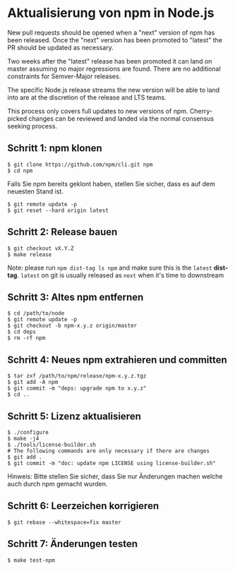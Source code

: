 # Aktualisierung von npm in Node.js

New pull requests should be opened when a "next" version of npm has been released. Once the "next" version has been promoted to "latest" the PR should be updated as necessary.

Two weeks after the "latest" release has been promoted it can land on master assuming no major regressions are found. There are no additional constraints for Semver-Major releases.

The specific Node.js release streams the new version will be able to land into are at the discretion of the release and LTS teams.

This process only covers full updates to new versions of npm. Cherry-picked changes can be reviewed and landed via the normal consensus seeking process.

## Schritt 1: npm klonen

```console
$ git clone https://github.com/npm/cli.git npm
$ cd npm
```

Falls Sie npm bereits geklont haben, stellen Sie sicher, dass es auf dem neuesten Stand ist.

```console
$ git remote update -p
$ git reset --hard origin latest
```

## Schritt 2: Release bauen

```console
$ git checkout vX.Y.Z
$ make release
```

Note: please run `npm dist-tag ls npm` and make sure this is the `latest` **dist-tag**. `latest` on git is usually released as `next` when it's time to downstream

## Schritt 3: Altes npm entfernen

```console
$ cd /path/to/node
$ git remote update -p
$ git checkout -b npm-x.y.z origin/master
$ cd deps
$ rm -rf npm
```

## Schritt 4: Neues npm extrahieren und committen

```console
$ tar zxf /path/to/npm/release/npm-x.y.z.tgz
$ git add -A npm
$ git commit -m "deps: upgrade npm to x.y.z"
$ cd ..
```

## Schritt 5: Lizenz aktualisieren

```console
$ ./configure
$ make -j4
$ ./tools/license-builder.sh
# The following commands are only necessary if there are changes
$ git add .
$ git commit -m "doc: update npm LICENSE using license-builder.sh"
```

Hinweis: Bitte stellen Sie sicher, dass Sie nur Änderungen machen welche auch durch npm gemacht wurden.

## Schritt 6: Leerzeichen korrigieren

```console
$ git rebase --whitespace=fix master
```

## Schritt 7: Änderungen testen

```console
$ make test-npm
```